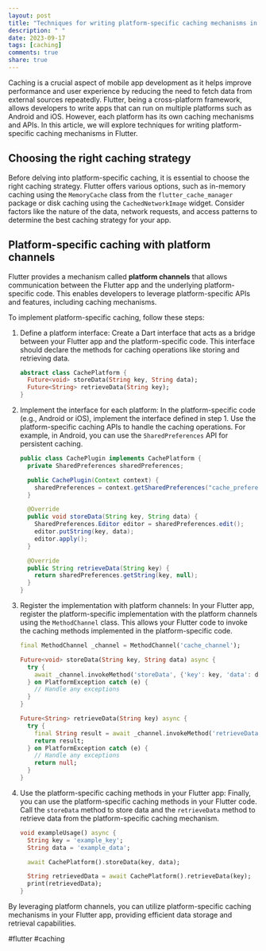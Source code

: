 ```yaml
---
layout: post
title: "Techniques for writing platform-specific caching mechanisms in Flutter."
description: " "
date: 2023-09-17
tags: [caching]
comments: true
share: true
---
```


Caching is a crucial aspect of mobile app development as it helps improve performance and user experience by reducing the need to fetch data from external sources repeatedly. Flutter, being a cross-platform framework, allows developers to write apps that can run on multiple platforms such as Android and iOS. However, each platform has its own caching mechanisms and APIs. In this article, we will explore techniques for writing platform-specific caching mechanisms in Flutter.

## Choosing the right caching strategy

Before delving into platform-specific caching, it is essential to choose the right caching strategy. Flutter offers various options, such as in-memory caching using the `MemoryCache` class from the `flutter_cache_manager` package or disk caching using the `CachedNetworkImage` widget. Consider factors like the nature of the data, network requests, and access patterns to determine the best caching strategy for your app.

## Platform-specific caching with platform channels

Flutter provides a mechanism called **platform channels** that allows communication between the Flutter app and the underlying platform-specific code. This enables developers to leverage platform-specific APIs and features, including caching mechanisms.

To implement platform-specific caching, follow these steps:

1. Define a platform interface: Create a Dart interface that acts as a bridge between your Flutter app and the platform-specific code. This interface should declare the methods for caching operations like storing and retrieving data.
    ```dart
    abstract class CachePlatform {
      Future<void> storeData(String key, String data);
      Future<String> retrieveData(String key);
    }
    ```

2. Implement the interface for each platform: In the platform-specific code (e.g., Android or iOS), implement the interface defined in step 1. Use the platform-specific caching APIs to handle the caching operations. For example, in Android, you can use the `SharedPreferences` API for persistent caching.
    ```java
    public class CachePlugin implements CachePlatform {
      private SharedPreferences sharedPreferences;

      public CachePlugin(Context context) {
        sharedPreferences = context.getSharedPreferences("cache_preferences", Context.MODE_PRIVATE);
      }

      @Override
      public void storeData(String key, String data) {
        SharedPreferences.Editor editor = sharedPreferences.edit();
        editor.putString(key, data);
        editor.apply();
      }

      @Override
      public String retrieveData(String key) {
        return sharedPreferences.getString(key, null);
      }
    }
    ```

3. Register the implementation with platform channels: In your Flutter app, register the platform-specific implementation with the platform channels using the `MethodChannel` class. This allows your Flutter code to invoke the caching methods implemented in the platform-specific code.
    ```dart
    final MethodChannel _channel = MethodChannel('cache_channel');

    Future<void> storeData(String key, String data) async {
      try {
        await _channel.invokeMethod('storeData', {'key': key, 'data': data});
      } on PlatformException catch (e) {
        // Handle any exceptions
      }
    }

    Future<String> retrieveData(String key) async {
      try {
        final String result = await _channel.invokeMethod('retrieveData', {'key': key});
        return result;
      } on PlatformException catch (e) {
        // Handle any exceptions
        return null;
      }
    }
    ```

4. Use the platform-specific caching methods in your Flutter app: Finally, you can use the platform-specific caching methods in your Flutter code. Call the `storeData` method to store data and the `retrieveData` method to retrieve data from the platform-specific caching mechanism.
    ```dart
    void exampleUsage() async {
      String key = 'example_key';
      String data = 'example_data';

      await CachePlatform().storeData(key, data);

      String retrievedData = await CachePlatform().retrieveData(key);
      print(retrievedData);
    }
    ```

By leveraging platform channels, you can utilize platform-specific caching mechanisms in your Flutter app, providing efficient data storage and retrieval capabilities.

#flutter #caching